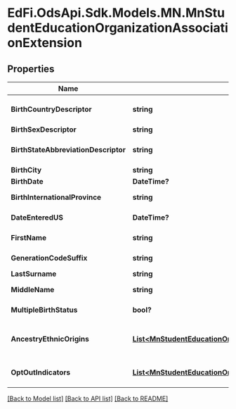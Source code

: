 # EdFi.OdsApi.Sdk.Models.MN.MnStudentEducationOrganizationAssociationExtension
## Properties

Name | Type | Description | Notes
------------ | ------------- | ------------- | -------------
**BirthCountryDescriptor** | **string** | The country in which an individual is born. It is strongly recommended that entries use only ISO 3166 2-letter country codes. | [optional] 
**BirthSexDescriptor** | **string** | A person&#39;s gender at birth. | [optional] 
**BirthStateAbbreviationDescriptor** | **string** | The abbreviation for the name of the state (within the United States) or extra-state jurisdiction in which an individual was born. | [optional] 
**BirthCity** | **string** | The city the student was born in. | [optional] 
**BirthDate** | **DateTime?** | The month, day, and year on which an individual was born. | [optional] 
**BirthInternationalProvince** | **string** | For students born outside of the U.S., the Province or jurisdiction in which an individual is born. | [optional] 
**DateEnteredUS** | **DateTime?** | For students born outside of the U.S., the date the student entered the U.S. | [optional] 
**FirstName** | **string** | A name given to an individual at birth, baptism, or during another naming ceremony, or through legal change. | [optional] 
**GenerationCodeSuffix** | **string** | An appendage, if any, used to denote an individual&#39;s generation in his family (e.g., Jr., Sr., III). | [optional] 
**LastSurname** | **string** | The name borne in common by members of a family. | [optional] 
**MiddleName** | **string** | A secondary name given to an individual at birth, baptism, or during another naming ceremony. | [optional] 
**MultipleBirthStatus** | **bool?** | Indicator of whether the student was born with other siblings (i.e., twins, triplets, etc.) | [optional] 
**AncestryEthnicOrigins** | [**List&lt;MnStudentEducationOrganizationAssociationAncestryEthnicOrigin&gt;**](MnStudentEducationOrganizationAssociationAncestryEthnicOrigin.md) | An unordered collection of studentEducationOrganizationAssociationAncestryEthnicOrigins. The ancestry ethnic origins that pertain to the general racial categories with which the individual identifies. | [optional] 
**OptOutIndicators** | [**List&lt;MnStudentEducationOrganizationAssociationOptOutIndicators&gt;**](MnStudentEducationOrganizationAssociationOptOutIndicators.md) | An unordered collection of studentEducationOrganizationAssociationOptOutIndicators. Opt Out Indicators. | [optional] 

[[Back to Model list]](../README.md#documentation-for-models) [[Back to API list]](../README.md#documentation-for-api-endpoints) [[Back to README]](../README.md)

